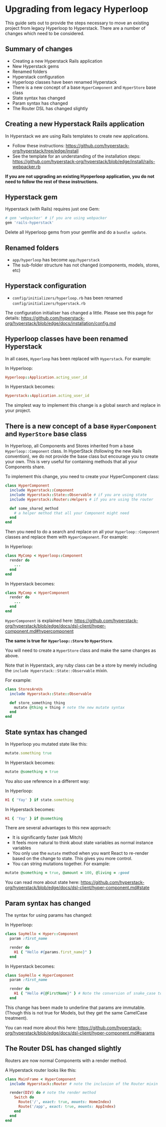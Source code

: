 # Upgrading from legacy Hyperloop

This guide sets out to provide the steps necessary to move an existing project from legacy Hyperloop to Hyperstack. There are a number of changes which need to be considered.

## Summary of changes

+ Creating a new Hyperstack Rails application
+ New Hyperstack gems
+ Renamed folders
+ Hyperstack configuration
+ Hyperloop classes have been renamed Hyperstack
+ There is a new concept of a base `HyperComponent` and `HyperStore` base class
+ State syntax has changed
+ Param syntax has changed
+ The Router DSL has changed slightly

## Creating a new Hyperstack Rails application

In Hyperstack we are using Rails templates to create new applications.

+ Follow these instructions: https://github.com/hyperstack-org/hyperstack/tree/edge/install
+ See the template for an understanding of the installation steps: https://github.com/hyperstack-org/hyperstack/blob/edge/install/rails-webpacker.rb

**If you are not upgrading an existing Hyoperloop application, you do not need to follow the rest of these instructions.**

## Hyperstack gem

Hyperstack (with Rails) requires just one Gem:

```ruby
# gem 'webpacker' # if you are using webpacker
gem 'rails-hyperstack'
```

Delete all Hyperloop gems from your gemfile and do a `bundle update`.

## Renamed folders

+ `app/hyperloop` has become `app/hyperstack`
+ The sub-folder structure has not changed (components, models, stores, etc)

## Hyperstack configuration

+ `config/initializers/hyperloop.rb` has been renamed `config/initializers/hyperstack.rb`

The configuration initialiser has changed a little. Please see this page for details: https://github.com/hyperstack-org/hyperstack/blob/edge/docs/installation/config.md

## Hyperloop classes have been renamed Hyperstack

In all cases, `Hyperloop` has been replaced with `Hyperstack`. For example:

In Hyperloop:

```ruby
Hyperloop::Application.acting_user_id
```
In Hyperstack becomes:

```ruby
Hyperstack::Application.acting_user_id
```

The simplest way to implement this change is a global search and replace in your project.

## There is a new concept of a base `HyperComponent` and `HyperStore` base class

In Hyperloop, all Components and Stores inherited from a base `Hyperloop::Component` class. In HyperStack (following the new Rails convention), we do not provide the base class but encourage you to create your own. This is very useful for containing methods that all your Components share.

To implement this change, you need to create your HyperComponent class:

```ruby
class HyperComponent
  include Hyperstack::Component
  include Hyperstack::State::Observable # if you are using state
  include Hyperstack::Router::Helpers # if you are using the router

  def some_shared_method
    # a helper method that all your Component might need
  end
end
```

Then you need to do a search and replace on all your `Hyperloop::Component` classes and replace them with `HyperComponent`. For example:

In Hyperloop:

```ruby
class MyComp < Hyperloop::Component
  render do
    ...
  end
end
```

In Hyperstack becomes:

```ruby
class MyComp < HyperComponent
  render do
    ...
  end
end
```

`HyperComponent` is explained here: https://github.com/hyperstack-org/hyperstack/blob/edge/docs/dsl-client/hyper-component.md#hypercomponent


**The same is true for `Hyperloop::Store` to `HyperStore`**.

You will need to create a `HyperStore` class and make the same changes as above.

Note that in Hyperstack, any ruby class can be a store by merely including the `include Hyperstack::State::Observable` mixin.

For example:

```ruby
class StoresAreUs
  include Hyperstack::State::Observable

  def store_something thing
    mutate @thing = thing # note the new mutate syntax
  end
end
```

## State syntax has changed

In Hyperloop you mutated state like this:

```ruby
mutate.something true
```

In Hyperstack becomes:

```ruby
mutate @something = true
```

You also use reference in a different way:

In Hyperloop:

```ruby
H1 { 'Yay' } if state.something
```

In Hyperstack becomes:

```ruby
H1 { 'Yay' } if @something
```

There are several advantages to this new approach:

+ It is significantly faster (ask Mitch)
+ It feels more natural to think about state variables as normal instance variables
+ You only use the `mutate` method when you want React to re-render based on the change to state. This gives you more control.
+ You can string mutations together. For example:

```ruby
mutate @something = true, @amount = 100, @living = :good
```

You can read more about state here: https://github.com/hyperstack-org/hyperstack/blob/edge/docs/dsl-client/hyper-component.md#state

## Param syntax has changed

The syntax for using params has changed:

In Hyperloop:

```ruby
class SayHello < Hyper::Component
  param :first_name

  render do
    H1 { "Hello #{params.first_name}" }
  end
```

In Hyperstack becomes:

```ruby
class SayHello < HyperComponent
  param :first_name

  render do
    H1 { "Hello #{@FirstName}" } # Note the conversion of snake_case to CamelCase
  end
```

This change has been made to underline that params are immutable. (Though this is not true for Models, but they get the same CamelCase treatment).

You can read more about this here: https://github.com/hyperstack-org/hyperstack/blob/edge/docs/dsl-client/hyper-component.md#params

## The Router DSL has changed slightly

Routers are now normal Components with a render method.

A Hyperstack router looks like this:

```ruby
class MainFrame < HyperComponent
  include Hyperstack::Router # note the inclusion of the Router mixin

  render(DIV) do # note the render method
    Switch do
      Route('/', exact: true, mounts: HomeIndex)
      Route('/app', exact: true, mounts: AppIndex)
    end
  end
end
```
